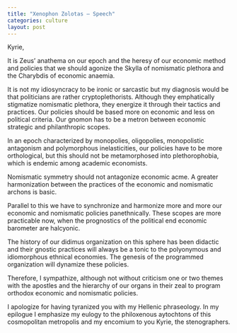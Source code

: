 ```yaml
---
title: "Xenophon Zolotas – Speech"
categories: culture
layout: post
---
```


Kyrie,

It is Zeus’ anathema on our epoch and the heresy of our economic method and
policies that we should agonize the Skylla of nomismatic plethora and the
Charybdis of economic anaemia.

It is not my idiosyncracy to be ironic or sarcastic but my diagnosis would be
that politicians are rather cryptoplethorists. Although they emphatically
stigmatize nomismatic plethora, they energize it through their tactics and
practices. Our policies should be based more on economic and less on political
criteria. Our gnomon has to be a metron between economic strategic and
philanthropic scopes.

In an epoch characterized by monopolies, oligopolies, monopolistic antagonism
and polymorphous inelasticities, our policies have to be more orthological, but
this should not be metamorphosed into plethorophobia, which is endemic among
academic economists.

Nomismatic symmetry should not antagonize economic acme. A greater harmonization
between the practices of the economic and nomismatic archons is basic.

Parallel to this we have to synchronize and harmonize more and more our economic
and nomismatic policies panethnically. These scopes are more practicable now,
when the prognostics of the political end economic barometer are halcyonic.

The history of our didimus organization on this sphere has been didactic and
their gnostic practices will always be a tonic to the polyonymous and
idiomorphous ethnical economies. The genesis of the programmed organization will
dynamize these policies.

Therefore, I sympathize, although not without criticism one or two themes with
the apostles and the hierarchy of our organs in their zeal to program orthodox
economic and nomismatic policies.

I apologize for having tyranized you with my Hellenic phraseology. In my
epilogue I emphasize my eulogy to the philoxenous aytochtons of this
cosmopolitan metropolis and my encomium to you Kyrie, the stenographers.
